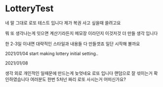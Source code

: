 # LotteryTest

네 말 그대로 로또 테스트 입니다 제가 복권 사고 싶을때 쓸려고요

뭐 또 생각나는게 잇으면 계산기라든지 메모장 이라던지 이것저것 더 만들 생각 입니다

한 2-3일 이내면 대략적인 스타일과 내용들 다 만들겟죠 일단 시작해 볼까요

2021/01/04
start making lottery initial setting..

2021/01/08

생각 외로 개인적인 일때문에 만드는게 늦엇네요
로또 입니다 랜덤으로 잘 섞이는거 확인하였습니다 
여러분도 한번 5처넌 짜리 로또 사시는거 어떠신가요?